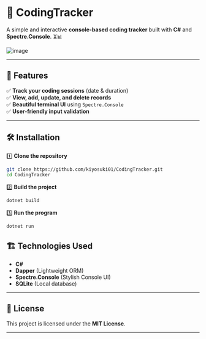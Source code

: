 # 🚀 CodingTracker

A simple and interactive **console-based coding tracker** built with **C#** and **Spectre.Console**. ⏳📊  

![image](https://github.com/user-attachments/assets/9dfd8bf2-2936-4900-a51a-15e6952861e8)

---

## 📌 Features
✅ **Track your coding sessions** (date & duration)  
✅ **View, add, update, and delete records**  
✅ **Beautiful terminal UI** using `Spectre.Console`  
✅ **User-friendly input validation**  

---

## 🛠 Installation

1️⃣ **Clone the repository**  
```sh
git clone https://github.com/kiyosuki01/CodingTracker.git
cd CodingTracker
```
2️⃣ **Build the project**  
```sh
dotnet build
```
3️⃣ **Run the program**  
```sh
dotnet run
```
## 🏗 Technologies Used
- **C#**
- **Dapper** (Lightweight ORM)
- **Spectre.Console** (Stylish Console UI)
- **SQLite** (Local database)

---

## 📝 License
This project is licensed under the **MIT License**.  

---
